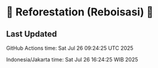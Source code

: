 
# 🌳 Reforestation (Reboisasi) 🌲

## Last Updated

GitHub Actions time: Sat Jul 26 09:24:25 UTC 2025

Indonesia/Jakarta time: Sat Jul 26 16:24:25 WIB 2025
